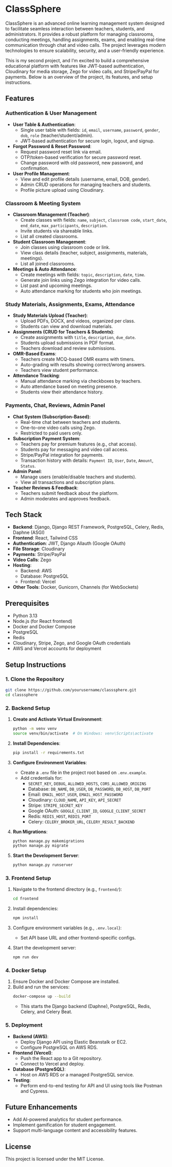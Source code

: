 # ClassSphere

ClassSphere is an advanced online learning management system designed to facilitate seamless interaction between teachers, students, and administrators. It provides a robust platform for managing classrooms, conducting meetings, handling assignments, exams, and enabling real-time communication through chat and video calls. The project leverages modern technologies to ensure scalability, security, and a user-friendly experience.

This is my second project, and I’m excited to build a comprehensive educational platform with features like JWT-based authentication, Cloudinary for media storage, Zego for video calls, and Stripe/PayPal for payments. Below is an overview of the project, its features, and setup instructions.

## Features

### Authentication & User Management
- **User Table & Authentication**:
  - Single user table with fields: `id`, `email`, `username`, `password`, `gender`, `dob`, `role` (teacher/student/admin).
  - JWT-based authentication for secure login, logout, and signup.
- **Forgot Password & Reset Password**:
  - Request password reset link via email.
  - OTP/token-based verification for secure password reset.
  - Change password with old password, new password, and confirmation.
- **User Profile Management**:
  - View and edit profile details (username, email, DOB, gender).
  - Admin CRUD operations for managing teachers and students.
  - Profile picture upload using Cloudinary.

### Classroom & Meeting System
- **Classroom Management (Teacher)**:
  - Create classes with fields: `name`, `subject`, `classroom code`, `start_date`, `end_date`, `max_participants`, `description`.
  - Invite students via shareable links.
  - List all created classrooms.
- **Student Classroom Management**:
  - Join classes using classroom code or link.
  - View class details (teacher, subject, assignments, materials, meetings).
  - List all joined classrooms.
- **Meetings & Auto Attendance**:
  - Create meetings with fields: `topic`, `description`, `date`, `time`.
  - Generate join links using Zego integration for video calls.
  - List past and upcoming meetings.
  - Auto attendance marking for students who join meetings.

### Study Materials, Assignments, Exams, Attendance
- **Study Materials Upload (Teacher)**:
  - Upload PDFs, DOCX, and videos, organized per class.
  - Students can view and download materials.
- **Assignments (CRUD for Teachers & Students)**:
  - Create assignments with `title`, `description`, `due_date`.
  - Students upload submissions in PDF format.
  - Teachers download and review submissions.
- **OMR-Based Exams**:
  - Teachers create MCQ-based OMR exams with timers.
  - Auto-grading with results showing correct/wrong answers.
  - Teachers view student performance.
- **Attendance Tracking**:
  - Manual attendance marking via checkboxes by teachers.
  - Auto attendance based on meeting presence.
  - Students view their attendance history.

### Payments, Chat, Reviews, Admin Panel
- **Chat System (Subscription-Based)**:
  - Real-time chat between teachers and students.
  - One-to-one video calls using Zego.
  - Restricted to paid users only.
- **Subscription Payment System**:
  - Teachers pay for premium features (e.g., chat access).
  - Students pay for messaging and video call access.
  - Stripe/PayPal integration for payments.
  - Transaction history with details: `Payment ID`, `User`, `Date`, `Amount`, `Status`.
- **Admin Panel**:
  - Manage users (enable/disable teachers and students).
  - View all transactions and subscription plans.
- **Teacher Reviews & Feedback**:
  - Teachers submit feedback about the platform.
  - Admin moderates and approves feedback.

## Tech Stack
- **Backend**: Django, Django REST Framework, PostgreSQL, Celery, Redis, Daphne (ASGI)
- **Frontend**: React, Tailwind CSS
- **Authentication**: JWT, Django Allauth (Google OAuth)
- **File Storage**: Cloudinary
- **Payments**: Stripe/PayPal
- **Video Calls**: Zego
- **Hosting**:
  - Backend: AWS
  - Database: PostgreSQL
  - Frontend: Vercel
- **Other Tools**: Docker, Gunicorn, Channels (for WebSockets)

## Prerequisites
- Python 3.13
- Node.js (for React frontend)
- Docker and Docker Compose
- PostgreSQL
- Redis
- Cloudinary, Stripe, Zego, and Google OAuth credentials
- AWS and Vercel accounts for deployment

## Setup Instructions

### 1. Clone the Repository
```bash
git clone https://github.com/yourusername/classsphere.git
cd classsphere
```

### 2. Backend Setup
1. **Create and Activate Virtual Environment**:
   ```bash
   python -m venv venv
   source venv/bin/activate  # On Windows: venv\Scripts\activate
   ```

2. **Install Dependencies**:
   ```bash
   pip install -r requirements.txt
   ```

3. **Configure Environment Variables**:
   - Create a `.env` file in the project root based on `.env.example`.
   - Add credentials for:
     - `SECRET_KEY`, `DEBUG`, `ALLOWED_HOSTS`, `CORS_ALLOWED_ORIGINS`
     - Database: `DB_NAME`, `DB_USER`, `DB_PASSWORD`, `DB_HOST`, `DB_PORT`
     - Email: `EMAIL_HOST_USER`, `EMAIL_HOST_PASSWORD`
     - Cloudinary: `CLOUD_NAME`, `API_KEY`, `API_SECRET`
     - Stripe: `STRIPE_SECRET_KEY`
     - Google OAuth: `GOOGLE_CLIENT_ID`, `GOOGLE_CLIENT_SECRET`
     - Redis: `REDIS_HOST`, `REDIS_PORT`
     - Celery: `CELERY_BROKER_URL`, `CELERY_RESULT_BACKEND`

4. **Run Migrations**:
   ```bash
   python manage.py makemigrations
   python manage.py migrate
   ```

5. **Start the Development Server**:
   ```bash
   python manage.py runserver
   ```

### 3. Frontend Setup
1. Navigate to the frontend directory (e.g., `frontend/`):
   ```bash
   cd frontend
   ```

2. Install dependencies:
   ```bash
   npm install
   ```

3. Configure environment variables (e.g., `.env.local`):
   - Set API base URL and other frontend-specific configs.

4. Start the development server:
   ```bash
   npm run dev
   ```

### 4. Docker Setup
1. Ensure Docker and Docker Compose are installed.
2. Build and run the services:
   ```bash
   docker-compose up --build
   ```
   - This starts the Django backend (Daphne), PostgreSQL, Redis, Celery, and Celery Beat.

### 5. Deployment
- **Backend (AWS)**:
  - Deploy Django API using Elastic Beanstalk or EC2.
  - Configure PostgreSQL on AWS RDS.
- **Frontend (Vercel)**:
  - Push the React app to a Git repository.
  - Connect to Vercel and deploy.
- **Database (PostgreSQL)**:
  - Host on AWS RDS or a managed PostgreSQL service.
- **Testing**:
  - Perform end-to-end testing for API and UI using tools like Postman and Cypress.

## Future Enhancements
- Add AI-powered analytics for student performance.
- Implement gamification for student engagement.
- Support multi-language content and accessibility features.

## License
This project is licensed under the MIT License.
